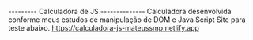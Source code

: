 --------- Calculadora de JS  --------------
Calculadora desenvolvida conforme meus estudos de manipulação de DOM e Java Script
Site para teste abaixo.
https://calculadora-js-mateussmp.netlify.app
